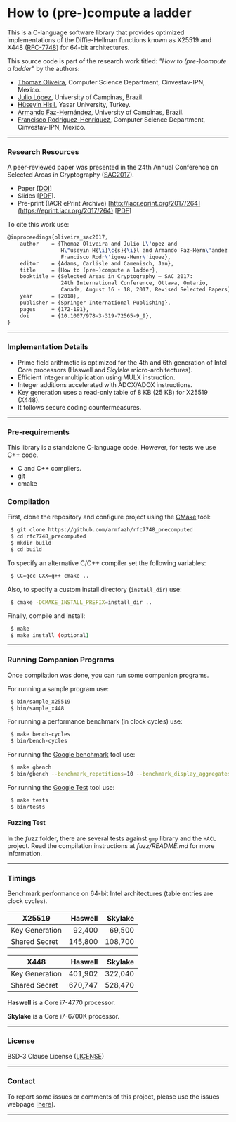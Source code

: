 
# How to (pre-)compute a ladder


This is a C-language software library that provides optimized implementations of the Diffie-Hellman functions known as X25519 and X448 ([RFC-7748](https://datatracker.ietf.org/doc/rfc7748/)) for 64-bit architectures.

This source code is part of the research work titled: _"How to (pre-)compute a ladder"_ by the authors:
 * [Thomaz Oliveira](http://dblp.uni-trier.de/pers/hd/o/Oliveira:Thomaz), Computer Science Department, Cinvestav-IPN, Mexico.
 * [Julio López](http://www.ic.unicamp.br/pessoas/docentes/jlopez), University of Campinas, Brazil.
 * [Hüseyin Hisil](http://hhisil.yasar.edu.tr/), Yasar University, Turkey.
 * [Armando Faz-Hernández](http://www.ic.unicamp.br/~armfazh), University of Campinas, Brazil.
 * [Francisco Rodríguez-Henríquez](http://delta.cs.cinvestav.mx/~francisco/), Computer Science Department, Cinvestav-IPN, Mexico.


----

### Research Resources

A peer-reviewed paper was presented in the 24th Annual Conference on Selected Areas in Cryptography ([SAC2017](http://sacworkshop.org/SAC17/SAC2017.htm)).
 - Paper [[DOI](http://doi.org/10.1007/978-3-319-72565-9_9)]
 - Slides [[PDF](http://www.ic.unicamp.br/~ra142685/userfiles/papers/oliveira_sac2017.pdf)].
 - Pre-print (IACR ePrint Archive) [http://iacr.eprint.org/2017/264](https://eprint.iacr.org/2017/264) [[PDF](https://eprint.iacr.org/2017/264.pdf)]


To cite this work use:

```tex
@inproceedings{oliveira_sac2017,
    author    = {Thomaz Oliveira and Julio L\'opez and
                 H\"useyin H{\i}\c{s}{\i}l and Armando Faz-Hern\'andez and
                 Francisco Rodr\'iguez-Henr\'iquez},
    editor    = {Adams, Carlisle and Camenisch, Jan},
    title     = {How to (pre-)compute a ladder},
    booktitle = {Selected Areas in Cryptography – SAC 2017:
                 24th International Conference, Ottawa, Ontario,
                 Canada, August 16 - 18, 2017, Revised Selected Papers},
    year      = {2018},
    publisher = {Springer International Publishing},
    pages     = {172-191},
    doi       = {10.1007/978-3-319-72565-9_9},
}
```
----

### Implementation Details
 * Prime field arithmetic is optimized for the 4th and 6th generation of Intel Core processors (Haswell and Skylake micro-architectures).
 * Efficient integer multiplication using MULX instruction.
 * Integer additions accelerated with ADCX/ADOX instructions.
 * Key generation uses a read-only table of 8 KB (25 KB) for X25519 (X448).
 * It follows secure coding countermeasures.

----

### Pre-requirements

This library is a standalone C-language code. However, for tests we use C++ code.
- C and C++ compilers.
- git
- cmake

### Compilation
First, clone the repository and configure project using the [CMake](https://cmake.org/) tool:

```sh
 $ git clone https://github.com/armfazh/rfc7748_precomputed
 $ cd rfc7748_precomputed
 $ mkdir build
 $ cd build
```

To specify an alternative C/C++ compiler set the following variables:

```sh
 $ CC=gcc CXX=g++ cmake ..
```

Also, to specify a custom install directory (`install_dir`) use:

```sh
 $ cmake -DCMAKE_INSTALL_PREFIX=install_dir ..
```

Finally, compile and install:

```sh
 $ make
 $ make install (optional)
```

----

### Running Companion Programs
Once compilation was done, you can run some companion programs.

For running a sample program use:
```sh
 $ bin/sample_x25519
 $ bin/sample_x448
```

For running a performance benchmark (in clock cycles) use:
```sh
 $ make bench-cycles
 $ bin/bench-cycles
```

For running the [Google benchmark](https://github.com/google/benchmark) tool use:

```sh
 $ make gbench
 $ bin/gbench --benchmark_repetitions=10 --benchmark_display_aggregates_only=true
```

For running the [Google Test](https://github.com/google/googletest) tool use:

```sh
 $ make tests
 $ bin/tests
```

#### Fuzzing Test

In the *fuzz* folder, there are several tests against  `gmp` library and the `HACL` project. Read the compilation instructions at *fuzz/README.md* for more information.

----


### Timings
Benchmark performance on 64-bit Intel architectures (table entries are clock cycles).

| X25519 | Haswell | Skylake |
| ------ | ------:| ------:|
| Key Generation |  92,400 |  69,500 |
| Shared Secret  | 145,800 | 108,700 |

| X448 | Haswell | Skylake |
| ------ | ------:| ------:|
| Key Generation | 401,902 | 322,040 |
| Shared Secret  | 670,747 | 528,470 |

**Haswell** is a Core i7-4770 processor.

**Skylake** is a Core i7-6700K processor.

----

### License
BSD-3 Clause License ([LICENSE](./LICENSE))

----

### Contact

To report some issues or comments of this project, please use the issues webpage [[here](https://github.com/armfazh/rfc7748_precomputed/issues)].

----
